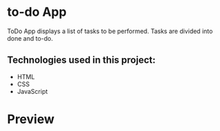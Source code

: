 # to-do App
ToDo App displays a list of tasks to be performed. Tasks are divided into done and to-do.


## Technologies used in this project:
* HTML
* CSS
* JavaScript



# Preview
